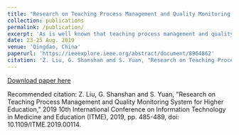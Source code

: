 ```yaml
---
title: "Research on Teaching Process Management and Quality Monitoring System for Higher Education"
collection: publications
permalink: /publication/
excerpt: 'As is well known that teaching process management and quality monitoring significantly affect the teaching quality of higher education. Therefore, in this paper, we aim to analyze the importance of teaching process management and teaching quality monitoring in advance, and then we design and develop an effective teaching management system for teaching practice. Particularly, the intelligent information processing and mining technology are exploited as the main methods in the proposed system. Furthermore, the proposed system can greatly adapt to specific requirements of teaching process in colleges and universities. By analyzing and mining the data produced by the proposed system, we can find out the teaching rules and the bottleneck that affects the further improvement of teaching quality. In the proposed system, the teaching process management is defined to contain three aspects: 1) managing teachers' teaching, 2) managing students' learning, and 3) visualizing the data in the whole teaching process. We have used the proposed teaching mode for one year, and the reflection of students for the proposed new teaching pattern as listed as follows: 1) it can significantly improve the teaching quality, 2) students' learning process can be effectively monitored, and 3) the proposed system can accurately find the problems in the teaching process. In summary, the conclusions are drawn that the proposed system is of great significance to improve both the teaching quality and the teaching management level.'
date: 23-25 Aug. 2019
venue: 'Qingdao, China'
paperurl: 'https://ieeexplore.ieee.org/abstract/document/8964862'
citation: 'Z. Liu, G. Shanshan and S. Yuan, "Research on Teaching Process Management and Quality Monitoring System for Higher Education," 2019 10th International Conference on Information Technology in Medicine and Education (ITME), 2019, pp. 485-489, doi: 10.1109/ITME.2019.00114.'
---
```


[Download paper here](https://ieeexplore.ieee.org/abstract/document/8964862)

Recommended citation: Z. Liu, G. Shanshan and S. Yuan, "Research on Teaching Process Management and Quality Monitoring System for Higher Education," 2019 10th International Conference on Information Technology in Medicine and Education (ITME), 2019, pp. 485-489, doi: 10.1109/ITME.2019.00114.
